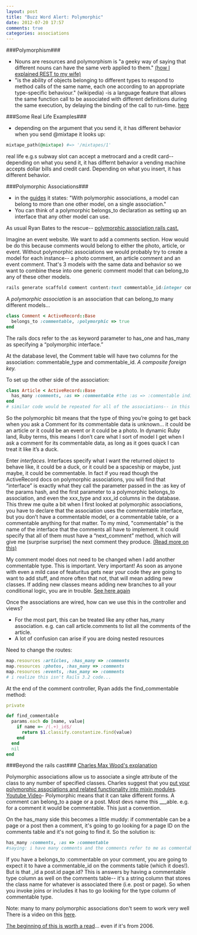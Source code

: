 ```yaml
---
layout: post
title: "Buzz Word Alert: Polymorphic"
date: 2012-07-20 17:57
comments: true
categories: associations
---
```


###Polymorphism###
- Nouns are resources and polymorphism is "a geeky way of saying that different nouns can have the same verb applied to them." [(how I explained REST to my wife)](http://tomayko.com/writings/rest-to-my-wife)
- "is the ability of objects belonging to different types to respond to method calls of the same name, each one according to an appropriate type-specific behaviour." (wikipedia)
-is a language feature that allows the same function call to be associated with different definitions during the same execution, by delaying the binding of the call to run-time. [here](http://cs.calvin.edu/curriculum/cs/214/adams/labs/10/)

###Some Real Life Examples###
- depending on the argument that you send it, it has different behavior
when you send @mixtape it looks up:
``` ruby
mixtape_path(@mixtape) #=> '/mixtapes/1'
```
real life e.g.s
subway slot can accept a metrocard and a credit card-- depending on what you send it, it has differnt behavior
a vending machine accepts dollar bills and credit card. Depending on what you insert, it has different behavior.

###Polymorphic Associations###
- in the [guides](http://guides.rubyonrails.org/association_basics.html#polymorphic-associations) it states: "With polymorphic associations, a model can belong to more than one other model, on a single association." 
- You can think of a polymorphic belongs_to declaration as setting up an interface that any other model can use. 

As usual Ryan Bates to the rescue-- [polymorphic association rails cast.](http://railscasts.com/episodes/154-polymorphic-association?view=comments)

Imagine an event website. We want to add a comments section. How would be do this because comments would belong to either the photo, article, or event. 
Without polymorphic associations we would probably try to create a model for each instance-- a photo comment, an article comment and an event comment. That's 3 models with the same data and behavior so we want to combine these into one generic comment model that can belong_to any of these other models.

``` ruby
rails generate scaffold comment content:text commentable_id:integer commentable_type:string
```

A *polymorphic association* is an association that can belong_to many different models...

``` ruby Polymorphic Association
class Comment < ActiveRecord::Base
  belongs_to :commentable, :polymorphic => true
end
```
The rails docs refer to the :as keyword parameter to has_one and has_many as specifying a “polymorphic interface.”

At the database level, the Comment table will have two columns for the association: commentable_type and commentable_id. *A composite foreign key.*


To set up the other side of the association:
``` ruby 
class Article < ActiveRecord::Base
  has_many :comments, :as => :commentable #the :as => :commentable indicates the PolyMorph assoc
end
# similar code would be repeated for all of the associations-- in this case event & photo
```
So the polymorphic bit means that the type of thing you’re going to get back when you ask a Comment for its commentable data is unknown... it could be an article or it could be an event or it could be a photo. In dynamic Ruby land, Ruby terms, this means I don’t care what I sort of model I get when I ask a comment for its commentable data, as long as it goes quack I can treat it like it’s a duck.

Enter *interfaces*. Interfaces specify what I want the returned object to behave like, it could be a duck, or it could be a spaceship or maybe, just maybe, it could be commentable. In fact if you read though the ActiveRecord docs on polymorphic associations, you will find that “interface” is exactly what they call the parameter passed in the :as key of the params hash, and the first parameter to a polymorphic belongs_to association, and even the xxx_type and xxx_id columns in the database. This threw me quite a bit when I first looked at polymorphic associations, you have to declare that the association uses the commentable interface, but you don’t have a commentable model, or a commentable table, or a commentable anything for that matter. To my mind, "commentable" is the name of the interface that the comments all have to implement. It could specify that all of them must have a “next_comment” method, which will give me (surprise surprise) the next comment they produce. [(Read more on this)](http://wildfalcon.com/archives/2008/04/30/polymorphic-associations-and-interfaces-in-rubyrails/)

My comment model does not need to be changed when I add another commentable type. This is important. Very important! As soon as anyone with even a mild case of featuritus gets near your code they are going to want to add stuff, and more often that not, that will mean adding new classes. If adding new classes means adding new branches to all your conditional logic, you are in trouble. [See here again](http://wildfalcon.com/archives/2008/04/30/polymorphic-associations-and-interfaces-in-rubyrails/)

Once the associations are wired, how can we use this in the controller and views?
- For the most part, this can be treated like any other has_many association. e.g. can call article.comments to list all the comments of the article.
- A lot of confusion can arise if you are doing nested resources

Need to change the routes:
``` ruby
map.resources :articles, :has_many => :comments
map.resources :photos, :has_many => :comments
map.resources :events, :has_many => :comments
# i realize this isn't Rails 3.2 code...
```

At the end of the comment controller, Ryan adds the find_commentable method:
``` ruby
private

def find_commentable
  params.each do |name, value|
    if name =~ /(.+)_id$/
      return $1.classify.constantize.find(value)
    end
  end
  nil
end
```

###Beyond the rails cast###
[Charles Max Wood's explanation](http://teachmetocode.com/articles/ruby-on-rails-what-are-polymorphic-associations/)

Polymorphic associations allow us to associate a single attribute of the class to any number of specified classes.
Charles suggest that you [put your polymorphic associations and related functionality into mixin modules](http://teachmetocode.com/articles/ruby-on-rails-polymorphic-associations-with-mixin-modules/).
[Youtube Video](http://www.youtube.com/watch?v=9NiCx1Lu-DY)-
Polymorphic means that it can take different forms. A comment can belong_to a page or a post. Most devs name this ___able. e.g. for a comment it would be commentable. This just a convention.

On the has_many side this becomes a little muddy: if commentable can be a page or a post then a comment, it's going to go looking for a page ID on the comments table and it's not going to find it. So the solution is:
``` ruby
has_many :comments, :as => :commentable
#saying: i have many comments and the comments refer to me as commentable
```
 If you have a belongs_to :commentable on your comment, you are going to expect it to have a commentable_id on the comments table (which it does!). But is that _id a post.id page.id? This is answers by having a commentable type column as well on the comments table-- it's a string column that stores the class name for whatever is associated there (i.e. post or page). So when you invoke joins or includes it has to go looking for the type column of commentable type.

Note: many to many polymorphic associations don't seem to work very well
There is a video on this [here](http://www.youtube.com/watch?v=vEo6hmHTvS4).


[The beginning of this is worth a read](http://robots.thoughtbot.com/post/159809241/whats-the-deal-with-rails-polymorphic-associations)... even if it's from 2006.